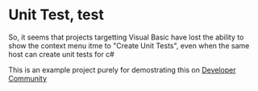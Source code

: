 # Unit Test, test

So, it seems that projects targetting Visual Basic have lost the ability to show the context menu itme to "Create Unit Tests", even when the same host can create unit tests for c#

This is an example project purely for demostrating this on [Developer Community](https://developercommunity.visualstudio.com/content/problem/134709/create-unit-tests-context-menu-option-missing-in-v-1.html)